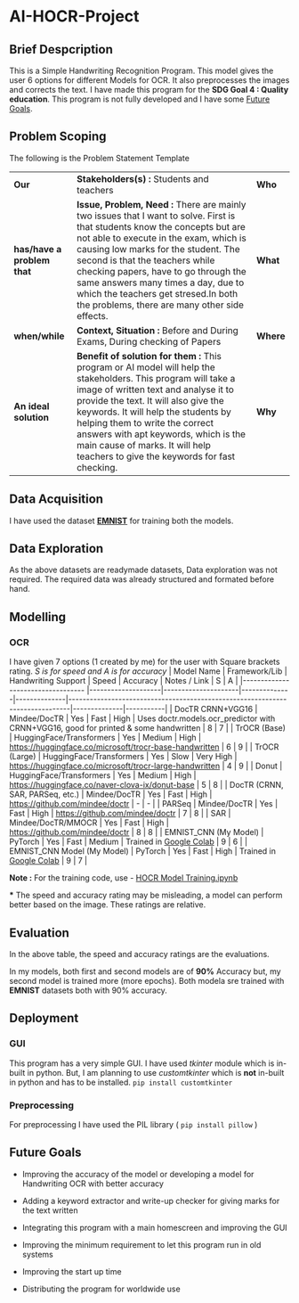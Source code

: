 # AI-HOCR-Project

## Brief Despcription

This is a Simple Handwriting Recognition Program. This model gives the user 6 options for different Models for OCR. It also preprocesses the images and corrects the text. I have made this program for the __SDG Goal 4 : Quality education__. This program is not fully developed and I have some [Future Goals](#future-goals).

## Problem Scoping
The following is the Problem Statement Template

| |  |  |
| --- |------------| --- |
| __Our__ | __Stakeholders(s) :__ Students and teachers | __Who__ |
| __has/have a problem that__ | __Issue, Problem, Need :__ There are mainly two issues that I want to solve. First is  that students know the concepts but are not able to execute in the exam, which is causing low marks for the student. The second is that the teachers while checking papers, have to go through the same answers many times a day, due to which the teachers get stresed.In both the problems, there are many other side effects. | __What__ |
| __when/while__ | __Context, Situation :__ Before and During Exams, During checking of Papers | __Where__ |
| __An ideal solution__ | __Benefit of solution for them :__ This program or AI model will help the stakeholders. This program will take a image of written text and analyse it to provide the text. It will also give the keywords. It will help the students by helping them to write the correct answers with apt keywords, which is the main cause of marks. It will help teachers to give the keywords for fast checking. | __Why__ |

## Data Acquisition
I have used the dataset __[EMNIST](https://www.nist.gov/itl/products-and-services/emnist-dataset)__ for training both the models. 


## Data Exploration
As the above datasets are readymade datasets, Data exploration was not required. The required data was already structured and formated before hand. 

## Modelling

### OCR
I have given 7 options (1 created by me) for the user with Square brackets rating. _S is for speed and A is for accuracy_ 
| Model Name                       | Framework/Lib      | Handwriting Support | Speed         | Accuracy      | Notes / Link                                                                 | S | A |
|---------------------------------- |--------------------|---------------------|--------------|--------------|------------------------------------------------------------------------------|--------------|-----------|
| DocTR CRNN+VGG16 | Mindee/DocTR       | Yes                | Fast         | High         | Uses doctr.models.ocr_predictor with CRNN+VGG16, good for printed & some handwritten | 8 | 7 |
| TrOCR (Base)                      | HuggingFace/Transformers | Yes           | Medium       | High         | https://huggingface.co/microsoft/trocr-base-handwritten                      | 6 | 9 |
| TrOCR (Large)                     | HuggingFace/Transformers | Yes           | Slow         | Very High    | https://huggingface.co/microsoft/trocr-large-handwritten                     | 4 | 9 |
| Donut                             | HuggingFace/Transformers | Yes           | Medium       | High         | https://huggingface.co/naver-clova-ix/donut-base                             | 5 | 8 |
| DocTR (CRNN, SAR, PARSeq, etc.)   | Mindee/DocTR       | Yes                | Fast         | High         | https://github.com/mindee/doctr                                              | - | - |
| PARSeq                            | Mindee/DocTR       | Yes                | Fast         | High         | https://github.com/mindee/doctr                                              | 7 | 8 |
| SAR                               | Mindee/DocTR/MMOCR | Yes                | Fast         | High         | https://github.com/mindee/doctr                                              | 8 | 8 |
| EMNIST_CNN (My Model) | PyTorch  | Yes  | Fast | Medium | Trained in [Google Colab](colab.research.google.com) | 9 | 6 |
|   EMNIST_CNN Model (My Model) | PyTorch | Yes | Fast | High | Trained in [Google Colab](colab.research.google.com) | 9 | 7 |

__Note :__ For the training code, use - [HOCR Model Training.ipynb](https://colab.research.google.com/drive/1uOd9cIHQ2zInzSqMNEcH51vEV0AQBuhL?usp=sharing) 

__*__ The speed and accuracy rating may be misleading, a model can perform better based on the image. These ratings are relative. 
## Evaluation
In the above table, the speed and accuracy ratings are the evaluations. 

In my models, both first and second models are of __90%__ Accuracy but, my second model is trained more (more epochs). Both modela sre trained with __EMNIST__ datasets both with 90% accuracy. 
## Deployment

### GUI
This program has a very simple GUI. I have used _tkinter_ module which is in-built in python. But, I am planning to use _customtkinter_ which is __not__ in-built in python and has to be installed. `pip install customtkinter` 

### Preprocessing
For preprocessing I have used the PIL library ( `pip install pillow` ) 

## Future Goals
- Improving the accuracy of the model or developing a model for Handwriting OCR with better accuracy

- Adding a keyword extractor and write-up checker for giving marks for the text written

- Integrating this program with a main homescreen and improving the GUI

- Improving the minimum requirement to let this program run in old systems

- Improving the start up time

- Distributing  the program for worldwide use

